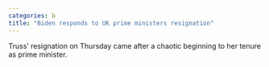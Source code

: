 ```yaml
---
categories: b
title: "Biden responds to UK prime ministers resignation"
---
```

Truss’ resignation on Thursday came after a chaotic beginning to her tenure as prime minister.